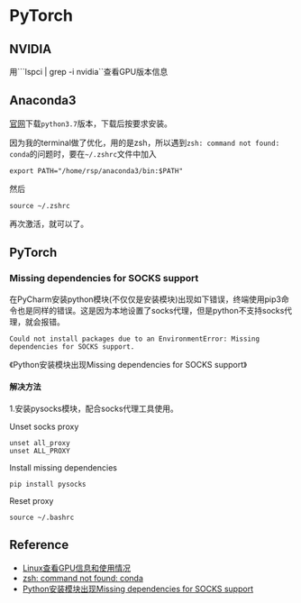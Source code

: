 # PyTorch
## NVIDIA
用```lspci | grep -i nvidia``查看GPU版本信息
## Anaconda3
[官网](https://www.anaconda.com/)下载```python3.7```版本，下载后按要求安装。

因为我的terminal做了优化，用的是zsh，所以遇到```zsh: command not found: conda```的问题时，要在```~/.zshrc```文件中加入
```
export PATH="/home/rsp/anaconda3/bin:$PATH"
```
然后
```
source ~/.zshrc
```
再次激活，就可以了。
## PyTorch
### Missing dependencies for SOCKS support
在PyCharm安装python模块(不仅仅是安装模块)出现如下错误，终端使用pip3命令也是同样的错误。这是因为本地设置了socks代理，但是python不支持socks代理，就会报错。
```
Could not install packages due to an EnvironmentError: Missing dependencies for SOCKS support.
```

《Python安装模块出现Missing dependencies for SOCKS support》

#### 解决方法
1.安装pysocks模块，配合socks代理工具使用。

Unset socks proxy
```
unset all_proxy
unset ALL_PROXY
```
Install missing dependencies
```
pip install pysocks
```
Reset proxy
```
source ~/.bashrc
```

## Reference
- [Linux查看GPU信息和使用情况](https://blog.csdn.net/dcrmg/article/details/78146797)  
- [zsh: command not found: conda](https://blog.csdn.net/codechelle/article/details/77414117)  
- [Python安装模块出现Missing dependencies for SOCKS support](https://blog.tearth.me/python_installmodule/)

